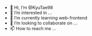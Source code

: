 - 👋 Hi, I’m @KyuTae98
- 👀 I’m interested in ...
- 🌱 I’m currently learning web-frontend
- 💞️ I’m looking to collaborate on ...
- 📫 How to reach me ...

<!---
KyuTae98/KyuTae98 is a ✨ special ✨ repository because its `README.md` (this file) appears on your GitHub profile.
You can click the Preview link to take a look at your changes.
--->
